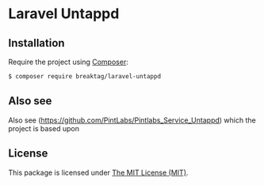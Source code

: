 # Laravel Untappd

## Installation

Require the project using [Composer](https://getcomposer.org):

```bash
$ composer require breaktag/laravel-untappd
```
## Also see

Also see (https://github.com/PintLabs/Pintlabs_Service_Untappd) which the project is based upon

## License

This package is licensed under [The MIT License (MIT)](LICENSE).